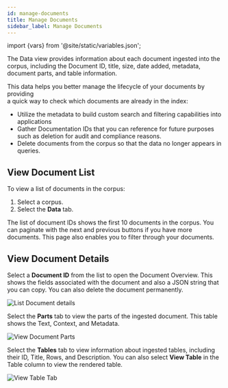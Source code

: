 ```yaml
---
id: manage-documents
title: Manage Documents
sidebar_label: Manage Documents
---
```


import {vars} from '@site/static/variables.json';

The Data view provides information about each document ingested into 
the corpus, including the Document ID, title, size, date added, metadata, 
document parts, and table information.

This data helps you better manage the lifecycle of your documents by providing  
a quick way to check which documents are already in the index:

* Utilize the metadata to build custom search and filtering capabilities 
  into applications
* Gather Documentation IDs that you can reference for future purposes
  such as deletion for audit and compliance reasons.
* Delete documents from the corpus so that the data no longer appears in 
  queries.

## View Document List

To view a list of documents in the corpus:
1. Select a corpus.
2. Select the **Data** tab.

The list of document IDs shows the first 10 documents in the corpus. You can 
paginate with the next and previous buttons if you have more documents. This 
page also enables you to filter through your documents.

## View Document Details

Select a **Document ID** from the list to open the Document Overview. This 
shows the fields associated with the document and also a JSON string that 
you can copy. You can also delete the document permanently.

![List Document details](/img/document_overview_tab.png)

Select the **Parts** tab to view the parts of the ingested document. This table 
shows the Text, Context, and Metadata.

![View Document Parts](/img/parts_tab.png)

Select the **Tables** tab to view information about ingested tables, including 
their ID, Title, Rows, and Description. You can also select **View Table** in 
the Table column to view the rendered table.

![View Table Tab](/img/tables_tab.png)
